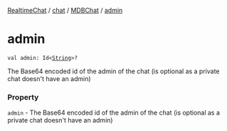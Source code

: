[RealtimeChat](../../index.md) / [chat](../index.md) / [MDBChat](index.md) / [admin](./admin.md)

# admin

`val admin: Id<`[`String`](https://kotlinlang.org/api/latest/jvm/stdlib/kotlin/-string/index.html)`>?`

The Base64 encoded id of the admin of the chat (is optional as a private chat doesn't have an admin)

### Property

`admin` - The Base64 encoded id of the admin of the chat (is optional as a private chat doesn't have an admin)
